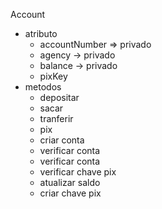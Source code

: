 Account
- atributo
    - accountNumber => privado
    - agency -> privado
    - balance -> privado
    - pixKey
- metodos
    - depositar
    - sacar
    - tranferir
    - pix
    - criar conta
    - verificar conta
    - verificar conta
    - verificar chave pix
    - atualizar saldo
    - criar chave pix